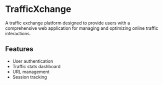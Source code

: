 # TrafficXchange

A traffic exchange platform designed to provide users with a comprehensive web application 
for managing and optimizing online traffic interactions.

## Features
- User authentication
- Traffic stats dashboard
- URL management
- Session tracking
